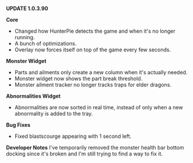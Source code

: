 ﻿**UPDATE 1.0.3.90**

**Core**

- Changed how HunterPie detects the game and when it's no longer running.
- A bunch of optimizations.
- Overlay now forces itself on top of the game every few seconds.

**Monster Widget**

- Parts and ailments only create a new column when it's actually needed.
- Monster widget now shows the part break threshold.
- Monster ailment tracker no longer tracks traps for elder dragons.

**Abnormalities Widget**

- Abnormalities are now sorted in real time, instead of only when a new abnormality is added to the tray.

**Bug Fixes**

- Fixed blastscourge appearing with 1 second left.

**Developer Notes**
I've temporarily removed the monster health bar bottom docking since it's broken and I'm still trying to find a way to fix it.
